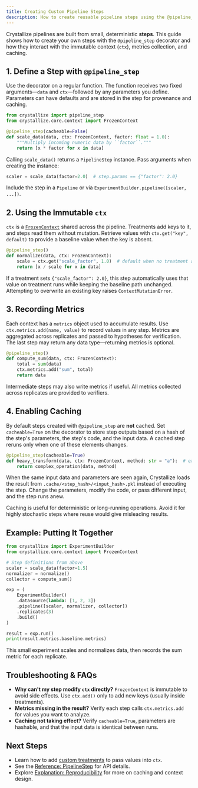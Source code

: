 ```yaml
---
title: Creating Custom Pipeline Steps
description: How to create reusable pipeline steps using the @pipeline_step decorator.
---
```


Crystallize pipelines are built from small, deterministic **steps**. This guide shows how to create your own steps with the `@pipeline_step` decorator and how they interact with the immutable context (`ctx`), metrics collection, and caching.

## 1. Define a Step with `@pipeline_step`

Use the decorator on a regular function. The function receives two fixed arguments—`data` and `ctx`—followed by any parameters you define. Parameters can have defaults and are stored in the step for provenance and caching.

```python
from crystallize import pipeline_step
from crystallize.core.context import FrozenContext

@pipeline_step(cacheable=False)
def scale_data(data, ctx: FrozenContext, factor: float = 1.0):
    """Multiply incoming numeric data by ``factor``."""
    return [x * factor for x in data]
```

Calling `scale_data()` returns a `PipelineStep` instance. Pass arguments when creating the instance:

```python
scaler = scale_data(factor=2.0)  # step.params == {"factor": 2.0}
```

Include the step in a `Pipeline` or via `ExperimentBuilder.pipeline([scaler, ...])`.

## 2. Using the Immutable `ctx`

`ctx` is a [`FrozenContext`](../glossary.md#frozencontext) shared across the pipeline. Treatments add keys to it, and steps read them without mutation. Retrieve values with `ctx.get("key", default)` to provide a baseline value when the key is absent.

```python
@pipeline_step()
def normalize(data, ctx: FrozenContext):
    scale = ctx.get("scale_factor", 1.0)  # default when no treatment applies
    return [x / scale for x in data]
```

If a treatment sets `{"scale_factor": 2.0}`, this step automatically uses that value on treatment runs while keeping the baseline path unchanged. Attempting to overwrite an existing key raises `ContextMutationError`.

## 3. Recording Metrics

Each context has a `metrics` object used to accumulate results. Use `ctx.metrics.add(name, value)` to record values in any step. Metrics are aggregated across replicates and passed to hypotheses for verification. The last step may return any data type—returning metrics is optional.

```python
@pipeline_step()
def compute_sum(data, ctx: FrozenContext):
    total = sum(data)
    ctx.metrics.add("sum", total)
    return data
```

Intermediate steps may also write metrics if useful. All metrics collected across replicates are provided to verifiers.

## 4. Enabling Caching

By default steps created with `@pipeline_step` are **not** cached. Set `cacheable=True` on the decorator to store step outputs based on a hash of the step's parameters, the step's code, and the input data. A cached step reruns only when one of these elements changes.

```python
@pipeline_step(cacheable=True)
def heavy_transform(data, ctx: FrozenContext, method: str = "a"):  # expensive work
    return complex_operation(data, method)
```

When the same input data and parameters are seen again, Crystallize loads the result from `.cache/<step_hash>/<input_hash>.pkl` instead of executing the step. Change the parameters, modify the code, or pass different input, and the step runs anew.

Caching is useful for deterministic or long-running operations. Avoid it for highly stochastic steps where reuse would give misleading results.

## Example: Putting It Together

```python
from crystallize import ExperimentBuilder
from crystallize.core.context import FrozenContext

# Step definitions from above
scaler = scale_data(factor=1.5)
normalizer = normalize()
collector = compute_sum()

exp = (
    ExperimentBuilder()
    .datasource(lambda: [1, 2, 3])
    .pipeline([scaler, normalizer, collector])
    .replicates(3)
    .build()
)

result = exp.run()
print(result.metrics.baseline.metrics)
```

This small experiment scales and normalizes data, then records the sum metric for each replicate.

## Troubleshooting & FAQs

- **Why can't my step modify `ctx` directly?** `FrozenContext` is immutable to avoid side effects. Use `ctx.add()` only to add new keys (usually inside treatments).
- **Metrics missing in the result?** Verify each step calls `ctx.metrics.add` for values you want to analyze.
- **Caching not taking effect?** Verify `cacheable=True`, parameters are hashable, and that the input data is identical between runs.

## Next Steps

- Learn how to add [custom treatments](../tutorials/adding-treatments.md) to pass values into `ctx`.
- See the [Reference: PipelineStep](../glossary.md#pipelinestep) for API details.
- Explore [Explanation: Reproducibility](../index.mdx#what-is-crystallize) for more on caching and context design.
